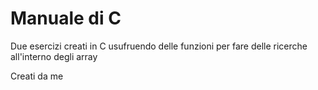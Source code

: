 # Manuale di C
Due esercizi creati in C usufruendo delle funzioni per fare delle ricerche all'interno degli array

Creati da me